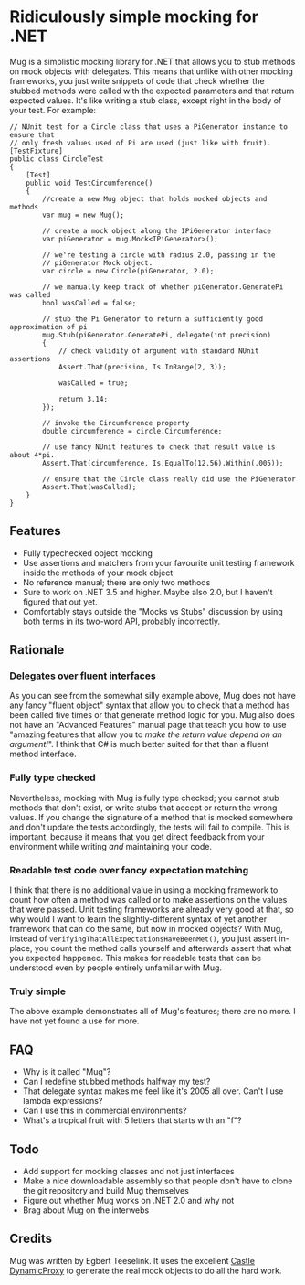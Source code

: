 Ridiculously simple mocking for .NET
====================================

Mug is a simplistic mocking library for .NET that allows you to stub methods on mock objects with delegates. This means that unlike with other mocking frameworks, you just write snippets of code that check whether the stubbed methods were called with the expected parameters and that return expected values. It's like writing a stub class, except right in the body of your test. For example:

    // NUnit test for a Circle class that uses a PiGenerator instance to ensure that
    // only fresh values used of Pi are used (just like with fruit).
    [TestFixture]
    public class CircleTest
    {
        [Test]
        public void TestCircumference()
        {
            //create a new Mug object that holds mocked objects and methods
            var mug = new Mug();

            // create a mock object along the IPiGenerator interface
            var piGenerator = mug.Mock<IPiGenerator>();

            // we're testing a circle with radius 2.0, passing in the
            // piGenerator Mock object.
            var circle = new Circle(piGenerator, 2.0);

            // we manually keep track of whether piGenerator.GeneratePi was called
            bool wasCalled = false;

            // stub the Pi Generator to return a sufficiently good approximation of pi
            mug.Stub(piGenerator.GeneratePi, delegate(int precision)
            {
                // check validity of argument with standard NUnit assertions
                Assert.That(precision, Is.InRange(2, 3));

                wasCalled = true;

                return 3.14;
            });

            // invoke the Circumference property
            double circumference = circle.Circumference;

            // use fancy NUnit features to check that result value is about 4*pi.
            Assert.That(circumference, Is.EqualTo(12.56).Within(.005));

            // ensure that the Circle class really did use the PiGenerator
            Assert.That(wasCalled);
        }
    }

Features
--------

  * Fully typechecked object mocking
  * Use assertions and matchers from your favourite unit testing framework inside the methods of your mock object
  * No reference manual; there are only two methods
  * Sure to work on .NET 3.5 and higher. Maybe also 2.0, but I haven't figured that out yet.
  * Comfortably stays outside the "Mocks vs Stubs" discussion by using both terms in its two-word API, probably incorrectly.

Rationale
---------

### Delegates over fluent interfaces
As you can see from the somewhat silly example above, Mug does not have any fancy "fluent object" syntax that allow you to check that a method has been called five times or that generate method logic for you. Mug also does not have an "Advanced Features" manual page that teach you how to use "amazing features that allow you to *make the return value depend on an argument!*". I think that C# is much better suited for that than a fluent method interface.

### Fully type checked
Nevertheless, mocking with Mug is fully type checked; you cannot stub methods that don't exist, or write stubs that accept or return the wrong values. If you change the signature of a method that is mocked somewhere and don't update the tests accordingly, the tests will fail to compile. This is important, because it means that you get direct feedback from your environment while writing *and* maintaining your code.

### Readable test code over fancy expectation matching
I think that there is no additional value in using a mocking framework to count how often a method was called or to make assertions on the values that were passed. Unit testing frameworks are already very good at that, so why would I want to learn the slightly-different syntax of yet another framework that can do the same, but now in mocked objects? With Mug, instead of `verifyingThatAllExpectationsHaveBeenMet()`, you just assert in-place, you count the method calls yourself and afterwards assert that what you expected happened. This makes for readable tests that can be understood even by people entirely unfamiliar with Mug.

### Truly simple
The above example demonstrates all of Mug's features; there are no more. I have not yet found a use for more.

FAQ
---

 - Why is it called "Mug"?
 - Can I redefine stubbed methods halfway my test?
 - That delegate syntax makes me feel like it's 2005 all over. Can't I use lambda expressions?
 - Can I use this in commercial environments?
 - What's a tropical fruit with 5 letters that starts with an "f"?
 
Todo
----

 * Add support for mocking classes and not just interfaces
 * Make a nice downloadable assembly so that people don't have to clone the git repository and build Mug themselves
 * Figure out whether Mug works on .NET 2.0 and why not
 * Brag about Mug on the interwebs
 
Credits
-------

Mug was written by Egbert Teeselink. It uses the excellent <a href="http://www.castleproject.org/dynamicproxy/index.html">Castle DynamicProxy</a> to generate the real mock objects to do all the hard work.

